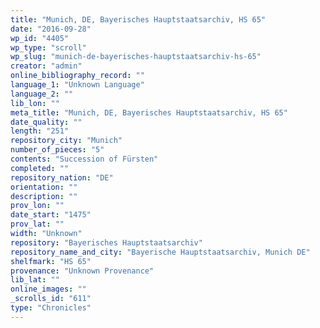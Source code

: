 ```yaml
---
title: "Munich, DE, Bayerisches Hauptstaatsarchiv, HS 65"
date: "2016-09-28"
wp_id: "4405"
wp_type: "scroll"
wp_slug: "munich-de-bayerisches-hauptstaatsarchiv-hs-65"
creator: "admin"
online_bibliography_record: ""
language_1: "Unknown Language"
language_2: ""
lib_lon: ""
meta_title: "Munich, DE, Bayerisches Hauptstaatsarchiv, HS 65"
date_quality: ""
length: "251"
repository_city: "Munich"
number_of_pieces: "5"
contents: "Succession of Fürsten"
completed: ""
repository_nation: "DE"
orientation: ""
description: ""
prov_lon: ""
date_start: "1475"
prov_lat: ""
width: "Unknown"
repository: "Bayerisches Hauptstaatsarchiv"
repository_name_and_city: "Bayerische Hauptstaatsarchiv, Munich DE"
shelfmark: "HS 65"
provenance: "Unknown Provenance"
lib_lat: ""
online_images: ""
_scrolls_id: "611"
type: "Chronicles"
---
```




